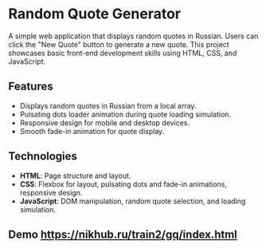 # Random Quote Generator

A simple web application that displays random quotes in Russian. Users can click the "New Quote" button to generate a new quote. This project showcases basic front-end development skills using HTML, CSS, and JavaScript.

## Features
- Displays random quotes in Russian from a local array.
- Pulsating dots loader animation during quote loading simulation.
- Responsive design for mobile and desktop devices.
- Smooth fade-in animation for quote display.

## Technologies
- **HTML**: Page structure and layout.
- **CSS**: Flexbox for layout, pulsating dots and fade-in animations, responsive design.
- **JavaScript**: DOM manipulation, random quote selection, and loading simulation.
## Demo https://nikhub.ru/train2/gq/index.html
